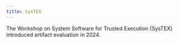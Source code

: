 ```yaml
---
title: SysTEX
---
```


The Workshop on System Software for Trusted Execution (SysTEX) introduced artifact evaluation in 2024.
